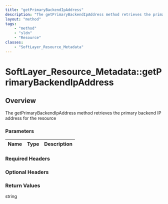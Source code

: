 ```yaml
---
title: "getPrimaryBackendIpAddress"
description: "The getPrimaryBackendIpAddress method retrieves the primary backend IP address for the resource"
layout: "method"
tags:
    - "method"
    - "sldn"
    - "Resource"
classes:
    - "SoftLayer_Resource_Metadata"
---
```

# SoftLayer_Resource_Metadata::getPrimaryBackendIpAddress
## Overview 
The getPrimaryBackendIpAddress method retrieves the primary backend IP address for the resource

### Parameters 
|Name | Type | Description |
| --- | --- | --- |


### Required Headers

### Optional Headers

### Return Values
string
